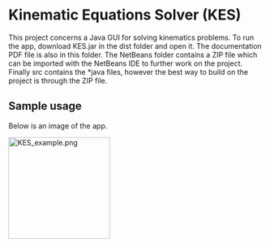 # Kinematic Equations Solver (KES)

This project concerns a Java GUI for solving kinematics problems. To run the app, download KES.jar in the dist folder and open it. The documentation PDF file is also in this folder. The NetBeans folder contains a ZIP file which can be imported with the NetBeans IDE to further work on the project. Finally src contains the *java files, however the best way to build on the project is through the ZIP file.

## Sample usage

Below is an image of the app.

<img src="https://github.com/nullberg/kinematic-equations-solver/blob/master/images/KES_example.png" alt="KES_example.png" width="200px"/>


<!--
![KES_example.png](https://github.com/nullberg/kinematic-equations-solver/blob/master/images/KES_example.png "KES_example.png")
-->